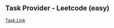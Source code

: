 ## Task Provider - Leetcode (easy)

[Task Link](https://leetcode.com/problems/remove-element/description/?envType=study-plan-v2&envId=top-interview-150)
